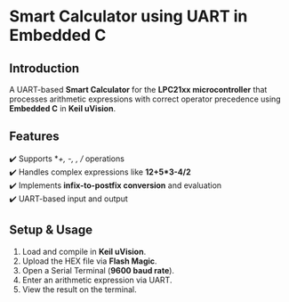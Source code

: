 # **Smart Calculator using UART in Embedded C**

## **Introduction**
A UART-based **Smart Calculator** for the **LPC21xx microcontroller** that processes arithmetic expressions with correct operator precedence using **Embedded C** in **Keil uVision**.

## **Features**
✔️ Supports **+, -, *, /** operations  
✔️ Handles complex expressions like **12+5*3-4/2**  
✔️ Implements **infix-to-postfix conversion** and evaluation  
✔️ UART-based input and output  

## **Setup & Usage**
1. Load and compile in **Keil uVision**.
2. Upload the HEX file via **Flash Magic**.
3. Open a Serial Terminal (**9600 baud rate**).
4. Enter an arithmetic expression via UART.
5. View the result on the terminal.
